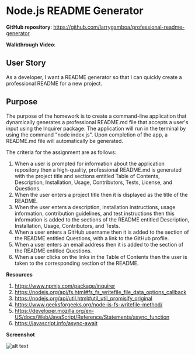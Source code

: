 # Node.js README Generator

**GitHub repository**: https://github.com/larrygamboa/professional-readme-generator

**Walkthrough Video**: 

## User Story
As a developer, I want a README generator so that I can quickly create a professional README for a new project.

## Purpose

The purpose of the homework is to create a command-line application that dynamically generates a professional README.md file that accepts a user's input using the Inquirer package. The application will run in the terminal by using the command "node index.js". Upon completion of the app, a README.md file will automatically be generated.

The criteria for the assignment are as follows:

1) When a user is prompted for information about the application repository then a high-quality, professional README.md is generated with the project title and sections entitled Table of Contents, Description, Installation, Usage, Contributors, Tests, License, and Questions.
2) When the user enters a project title then it is displayed as the title of the README.
3) When the user enters a description, installation instructions, usage information, contribution guidelines, and test instructions then this information is added to the sections of the README entitled Description, Installation, Usage, Contributors, and Tests.
4) When a user enters a GitHub username then it is added to the section of the README entitled Questions, with a link to the GitHub profile.
5) When a user enters an email address then it is added to the section of the README entitled Questions.
6) When a user clicks on the links in the Table of Contents then the user is taken to the corresponding section of the README.


**Resources**

1) https://www.npmjs.com/package/inquirer
2) https://nodejs.org/api/fs.html#fs_fs_writefile_file_data_options_callback
3) https://nodejs.org/api/util.html#util_util_promisify_original
4) https://www.geeksforgeeks.org/node-js-fs-writefile-method/
5) https://developer.mozilla.org/en-US/docs/Web/JavaScript/Reference/Statements/async_function
6) https://javascript.info/async-await

**Screenshot**

![alt text]()